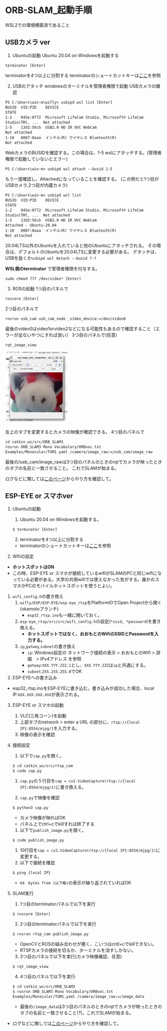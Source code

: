 # ORB-SLAM_起動手順

WSL2での環境構築済であること

## USBカメラ ver
1. Ubuntuの起動
Ubuntu 20.04 on Windowsを起動する
```
terminator [Enter]
```
terminatorを4つ以上に分割する
terminatorのショートカットキーは[ここ](https://qiita.com/genchi-jin/items/cf7b81d8d9ecdb69b64a)を参照

2. USBのアタッチ
windowsのターミナルを管理者権限で起動
USBカメラの確認
```
PS C:\Users\win-m\wifly> usbipd wsl list [Enter]
BUSID  VID:PID    DEVICE                                                        STATE
1-2    045e:0772  Microsoft LifeCam Studio, Microsoft® LifeCam Studio(TM), ...  Not attached
1-5    13d3:56cb  USB2.0 HD IR UVC WebCam                                       Not attached
1-10   8087:0aaa  インテル(R) ワイヤレス Bluetooth(R)                           Not attached
```
WebカメラのBUSIDを確認する。この場合は、1-5
wslにアタッチする。(管理者権限で起動していないとエラー)
```
PS C:\Users\win-m> usbipd wsl attach --busid 1-5
```
もう一度確認し、Attachedになっていることを確認する。
(この例だと1つ目がUSBカメラ,2つ目が内蔵カメラ)
```
PS C:\Users\win-m> usbipd wsl list
BUSID  VID:PID    DEVICE                                                        STATE
1-2    045e:0772  Microsoft LifeCam Studio, Microsoft® LifeCam Studio(TM), ...  Not attached
1-5    13d3:56cb  USB2.0 HD IR UVC WebCam                                       Attached - Ubuntu-20.04
1-10   8087:0aaa  インテル(R) ワイヤレス Bluetooth(R)                           Not attached
```
20.04LTS以外のUbuntuを入れていると他のUbuntuにアタッチされる。
その場合は、デフォルトのUbuntuを20.04LTSに変更する必要がある。
デタッチは、USBを抜くか```usbipd wsl detach --busid ?-?```

__WSL側のterminator__ で管理者権限を付与する。
```
sudo chmod 777 /dev/video* [Enter]
```

3. ROSの起動
1つ目のパネルで
```
roscore [Enter]
```
2つ目のパネルで
```
rosrun usb_cam usb_cam_node _video_device:=/dev/video0
```
最後のvideo0はvideo1orvideo2などになる可能性もあるので確認すること（エラーが出ないやつにすれば良い）
3つ目のパネルで(任意)
```
rqt_image_view
```
<img src=./img/rqt.png width=200>

左上のタブを変更するとカメラの映像が確認できる。
4つ目のパネルで
```
cd catkin_ws/src/ORB_SLAM3
rosrun ORB_SLAM3 Mono Vocabulary/ORBvoc.txt Examples/Monocular/TUM1.yaml /camera/image_raw:=/usb_cam/image_raw
```
最後の/usb_cam/image_rawは3つ目のパネルのときのrqtでカメラが映ったときのタブの名前と一致させること。
これでSLAMが始まる。

ログなどに関しては[このページ](https://github.com/UZ-SLAMLab/ORB_SLAM3)からやり方を確認して。

## ESP-EYE or スマホver

1. Ubuntuの起動
    1. Ubuntu 20.04 on Windowsを起動する。
    ```
    $ terminator [Enter]
    ```
    2. terminatorを4つ以上に分割する
    - terminatorのショートカットキーは[ここ](https://qiita.com/genchi-jin/items/cf7b81d8d9ecdb69b64a)を参照

1. Wifiの設定
- **ホットスポットはON**
- この時、ESP-EYE or スマホが接続しているwifiがSLAMのPCと同じwifiになっている必要がある。大学の共用wifiでは使えなかった気がする。誰かのスマホかPCのモバイルホットスポットを使うとよい。

1. `wifi_config.h`の書き換え
    1. `wifly/ESP/ESP-EYE/esp-eye_rtsp`をPlatformIOでOpen Projectから開く(okamotoブランチ)
        - `esp32_rtsp.ino`も一緒に開いておく。
    1. `esp-eye_rtsp/src/src/wifi_config.h`の設定(`*ssid, *password`)を書き換える。<br>
        - **ホットスポットではなく、おおもとのWifiのSSIDとPasswordを入力する。**
    1. `ip`,`gatway`,`subnet`の書き換え
        - `ip`: Windows設定の ネットワーク接続の表示 > おおもとのWifi > 詳細　> IPv4アドレス を参照
        - `gatway`:`XXX.YYY.ZZZ.1`とし、`XXX.YYY.ZZZ`は`ip`と共通にする。
        - `subnet`:`255.255.255.0`でOK
2. ESP-EYEへの書き込み
- esp32_rtsp.inoをESP-EYEに書き込む。書き込みが成功した場合、local IP:`XXX.XXX.XXX.XXX`が表示される。

3. ESP-EYE or スマホの起動
    1. VLC(三角コーン)を起動
    2. 上部タブのnetwork > enter a URL の部分に、`rtsp://{local IP}:8554/mjpg/1`を入力する。
    1. 映像の表示を確認

4. 接続設定
    1. 以下で`cap.py`を開く。
    ```
    $ cd catkin_ws/src/rtsp_cam
    $ code cap.py
    ```
    1. `cap.py`の５行目を`cap = cv2.VideoCapture(rtsp://{local IP}:8554/mjpg/1)`に書き換える。

    1. `cap.py`で映像を確認
    ```
    $ python3 cap.py
    ```
    - カメラ映像が映ればOK
    - パネル上でctrl+cでkillすれば終了する
    
    1. 以下で`publish_image.py`を開く。
    ```
    $ code publish_image.py
    ```

    1. 10行目を`cap = cv2.VideoCapture(rtsp://{local IP}:8554/mjpg/1)`に変更する。
    1. 以下で接続を確認
    ```
    $ ping {local IP}
    ```
    - `64　bytes from (以下略)`の表示が繰り返されていればOK
    
5. SLAM実行
    1. 1つ目のterminatorパネルで以下を実行
    ```
    $ roscore [Enter]
    ```
    2. 2つ目のterminatorパネルで以下を実行
    ```
    $ rosrun rtsp_cam publish_image.py 
    ```
    - OpenCVとROSの組み合わせが悪く、こいつはcntl+cでkillできない。
    - RTSPカメラの接続を切るか、ターミナルを消すしかない。
    
    3. 3つ目のパネルで以下を実行(カメラ映像確認、任意)
    ```
    $ rqt_image_view
    ```
    4. 4つ目のパネルで以下を実行
    ```
    $ cd catkin_ws/src/ORB_SLAM3
    $ rosrun ORB_SLAM3 Mono Vocabulary/ORBvoc.txt Examples/Monocular/TUM1.yaml /camera/image_raw:=/image_data
    ```
    - 最後の`/image_data`は3つ目のパネルのときのrqtでカメラが映ったときのタブの名前と一致させること(?)。これでSLAMが始まる。

- ログなどに関しては[このページ](https://github.com/UZ-SLAMLab/ORB_SLAM3)からやり方を確認して。
